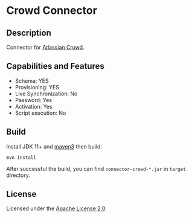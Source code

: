# Crowd Connector

## Description

Connector for [Atlassian Crowd](https://www.atlassian.com/software/crowd).

## Capabilities and Features

- Schema: YES
- Provisioning: YES
- Live Synchronization: No
- Password: Yes 
- Activation: Yes
- Script execution: No

## Build

Install JDK 11+ and [maven3](https://maven.apache.org/download.cgi) then build:

```
mvn install
```

After successful the build, you can find `connector-crowd-*.jar` in `target` directory.

## License

Licensed under the [Apache License 2.0](/LICENSE).
